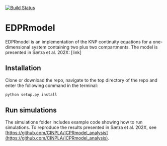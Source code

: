 [![Build Status](https://travis-ci.com/CINPLA/EDPRmodel.svg?token=ysPymD2Us3kpyo2SF9i6&branch=master)](https://travis-ci.com/CINPLA/EDPRmodel)

# EDPRmodel

EDPRmodel is an implementation of the KNP continuity equations for a
one-dimensional system containing two plus two compartments.
The model is presented in Sætra et al. 202X: [link]

## Installation 

Clone or download the repo, navigate to the top directory of the repo and enter the following
command in the terminal: 
```bash
python setup.py install
```
## Run simulations

The simulations folder includes example code showing how to run simulations. 
To reproduce the results presented in Sætra et al. 202X, see 
[https://github.com/CINPLA/ICPRmodel_analysis](https://github.com/CINPLA/ICPRmodel_analysis).
